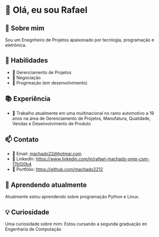 
# 👋 Olá, eu sou Rafael

## 🚀 Sobre mim
Sou um Enegnheiro de Projetos apaixonado por tecnlogia, programação e eletrônica.

## 🎯 Habilidades
- 🔹 Gerenciamento de Projetos
- 🔹 Negociação
- 🔹 Progrmação (em desenvolvimento)

## 📚 Experiência
- 🏢 Trabalho  atualmente em uma multinacional no ramo automotivo a 19 anos na área de Gerenciamento de Projetos, Manufatura, Qualidade, Vendas e Desenvolvimento de Produto

## 📫 Contato
- 📧 Email: machado22@hotmai.com
- 💼 LinkedIn: https://www.linkedin.com/in/rafael-machado-pmp-csm-17b120b4
- 📂 Portfólio: https://github.com/machado2212

## 🌱 Aprendendo atualmente
Atualmente estou aprendendo sobre programação Python e Linux.

## 💡 Curiosidade
Uma curiosidade sobre mim: Estou cursando a segunda graduação en Engenharia de Computação